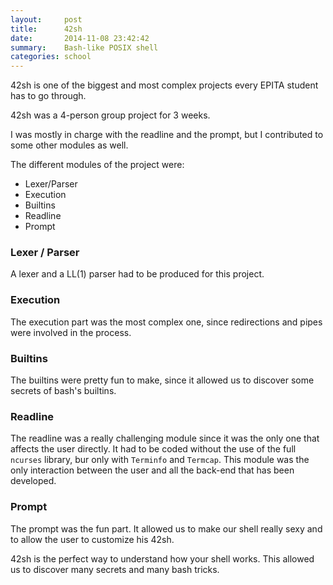 ```yaml
---
layout:     post
title:      42sh
date:       2014-11-08 23:42:42
summary:    Bash-like POSIX shell
categories: school
---
```


42sh is one of the biggest and most complex projects every EPITA student has to go through.

42sh was a 4-person group project for 3 weeks.

I was mostly in charge with the readline and the prompt, but I contributed to some other modules as well.

The different modules of the project were:

* Lexer/Parser
* Execution
* Builtins
* Readline
* Prompt

### Lexer / Parser
A lexer and a LL(1) parser had to be produced for this project.

### Execution
The execution part was the most complex one, since redirections and pipes were involved in the process.

### Builtins
The builtins were pretty fun to make, since it allowed us to discover some secrets of bash's builtins.

### Readline
The readline was a really challenging module since it was the only one that affects the user directly.
It had to be coded without the use of the full `ncurses` library, bur only with `Terminfo` and `Termcap`.
This module was the only interaction between the user and all the back-end that has been developed.

### Prompt
The prompt was the fun part. It allowed us to make our shell really sexy and to allow the user to customize his 42sh.



42sh is the perfect way to understand how your shell works. This allowed us to discover many secrets and many bash tricks.

